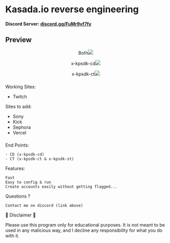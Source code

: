 <h1>Kasada.io reverse engineering</h1>

<h4>Discord Server: <a href="https://discord.gg/FuMr9vf7fy]">discord.gg/FuMr9vf7fy</a></h4> 

<h2>Preview</h2>

<p align="center">Both<img src="https://cdn.discordapp.com/attachments/1067526836168433786/1140744103831801856/image.png"></p>
<p align="center">x-kpsdk-cd<img src="https://cdn.discordapp.com/attachments/1067526836168433786/1140744745656799272/image.png"></p>
<p align="center">x-kpsdk-ct<img src="https://cdn.discordapp.com/attachments/1067526836168433786/1140744590979239966/image.png"></p>

###

Working Sites:
- Twitch

Sites to add:

- Sony
- Kick
- Sephora
- Vercel

###

End Points:
```
- CD (x-kpsdk-cd)
- CT (x-kpsdk-ct & x-kpsdk-st)
```

Features:
```
Fast
Easy to config & run
Create accounts easily without getting flagged...
```

Questions ?
```
Contact me on discord (link above)
```

📌 Disclaimer 📌

Please use this program only for educational purposes. It is not meant to be used in any malicious way, and I decline any responsibility for what you do with it.
